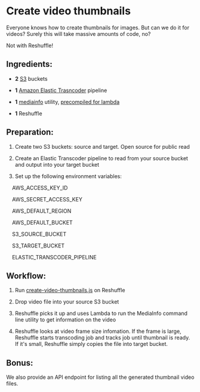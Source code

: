 # Create video thumbnails

Everyone knows how to create thumbnails for images. But can we do it for
videos? Surely this will take massive amounts of code, no?

Not with Reshuffle!

## Ingredients:

* __2__ [S3](https://aws.amazon.com/s3/) buckets

* __1__ [Amazon Elastic Trasncoder](https://aws.amazon.com/elastictranscoder/) pipeline

* __1__ [mediainfo](https://mediaarea.net/en/MediaInfo) utility, [precompiled for lambda](https://mediaarea.net/download/binary/mediainfo/20.08/MediaInfo_CLI_20.08_Lambda.zip)

* __1__ Reshuffle

## Preparation:

1. Create two S3 buckets: source and target. Open source for public read

1. Create an Elastic Transcoder pipeline to read from your source bucket and output into your target bucket

1. Set up the following environment variables:

&nbsp;&nbsp;&nbsp;&nbsp;AWS_ACCESS_KEY_ID

&nbsp;&nbsp;&nbsp;&nbsp;AWS_SECRET_ACCESS_KEY

&nbsp;&nbsp;&nbsp;&nbsp;AWS_DEFAULT_REGION

&nbsp;&nbsp;&nbsp;&nbsp;AWS_DEFAULT_BUCKET

&nbsp;&nbsp;&nbsp;&nbsp;S3_SOURCE_BUCKET

&nbsp;&nbsp;&nbsp;&nbsp;S3_TARGET_BUCKET

&nbsp;&nbsp;&nbsp;&nbsp;ELASTIC_TRANSCODER_PIPELINE

## Workflow:

1. Run [create-video-thumbnails.js](./create-video-thumbnails.js) on Reshuffle

1. Drop video file into your source S3 bucket

1. Reshuffle picks it up and uses Lambda to run the MediaInfo command line utility to get information on the video

1. Reshuffle looks at video frame size infomation. If the frame is large,
Reshuffle starts transcoding job and tracks job until thumbnail is ready. If
it's small, Reshuffle simply copies the file into target bucket.

## Bonus:

We also provide an API endpoint for listing all the generated thumbnail video files.
